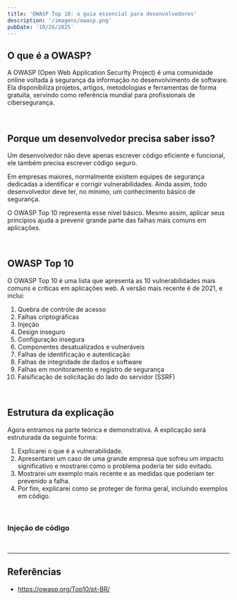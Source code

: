 ```yaml
---
title: 'OWASP Top 10: o guia essencial para desenvolvedores'
description: '/imagens/owasp.png'
pubDate: '10/26/2025'
---
```


## O que é a OWASP?

A OWASP (Open Web Application Security Project) é uma comunidade online voltada à segurança da informação no desenvolvimento de software. Ela disponibiliza projetos, artigos, metodologias e ferramentas de forma gratuita, servindo como referência mundial para profissionais de cibersegurança.

<br />

## Porque um desenvolvedor precisa saber isso?

Um desenvolvedor não deve apenas escrever código eficiente e funcional, ele também precisa escrever código seguro.

Em empresas maiores, normalmente existem equipes de segurança dedicadas a identificar e corrigir vulnerabilidades. Ainda assim, todo desenvolvedor deve ter, no mínimo, um conhecimento básico de segurança.

O OWASP Top 10 representa esse nível básico. Mesmo assim, aplicar seus princípios ajuda a prevenir grande parte das falhas mais comuns em aplicações.

<br />

## OWASP Top 10

O OWASP Top 10 é uma lista que apresenta as 10 vulnerabilidades mais comuns e críticas em aplicações web. A versão mais recente é de 2021, e inclui:

1) Quebra de controle de acesso
2) Falhas criptográficas
3) Injeção
4) Design inseguro
5) Configuração insegura
6) Componentes desatualizados e vulneráveis
7) Falhas de identificação e autenticação
8) Falhas de integridade de dados e software
9) Falhas em monitoramento e registro de segurança
10) Falsificação de solicitação do lado do servidor (SSRF)

<br />

## Estrutura da explicação

Agora entramos na parte teórica e demonstrativa. A explicação será estruturada da seguinte forma:

1) Explicarei o que é a vulnerabilidade.
2) Apresentarei um caso de uma grande empresa que sofreu um impacto significativo e mostrarei como o problema poderia ter sido evitado.
3) Mostrarei um exemplo mais recente e as medidas que poderiam ter prevenido a falha.
4) Por fim, explicarei como se proteger de forma geral, incluindo exemplos em código.

<br />

### Injeção de código

<br /><hr />

## Referências
- https://owasp.org/Top10/pt-BR/